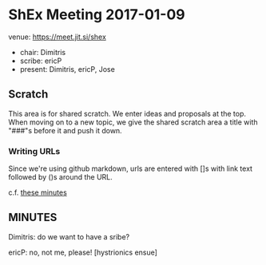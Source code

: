 # ShEx Meeting 2017-01-09

venue: https://meet.jit.si/shex
- chair: Dimitris
- scribe: ericP
- present: Dimitris, ericP, Jose

## Scratch

This area is for shared scratch.
We enter ideas and proposals at the top.
When moving on to a new topic, we give the shared scratch area a title with "###"s before it and push it down.

### Writing URLs

Since we're using github markdown, urls are entered with []s with link text followed by ()s around the URL.

c.f. [these minutes](https://github.com/shexSpec/shex/blob/master/2017-01-09-minutes.md)

## MINUTES

Dimitris: do we want to have a sribe?

ericP: no, not me, please! [hystrionics ensue]
